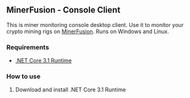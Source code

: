 ## MinerFusion - Console Client

This is miner monitoring console desktop client. Use it to monitor your crypto mining rigs on [MinerFusion](https://minerfusion.com). Runs on Windows and Linux.

### Requirements
- [.NET Core 3.1 Runtime](https://dotnet.microsoft.com/download)

### How to use

1. Download and install .NET Core 3.1 Runtime